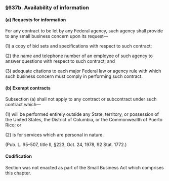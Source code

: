 ### §637b. Availability of information ###

#### (a) Requests for information ####

For any contract to be let by any Federal agency, such agency shall provide to any small business concern upon its request—

(1) a copy of bid sets and specifications with respect to such contract;

(2) the name and telephone number of an employee of such agency to answer questions with respect to such contract; and

(3) adequate citations to each major Federal law or agency rule with which such business concern must comply in performing such contract.

#### (b) Exempt contracts ####

Subsection (a) shall not apply to any contract or subcontract under such contract which—

(1) will be performed entirely outside any State, territory, or possession of the United States, the District of Columbia, or the Commonwealth of Puerto Rico; or

(2) is for services which are personal in nature.

(Pub. L. 95–507, title II, §223, Oct. 24, 1978, 92 Stat. 1772.)

#### Codification ####

Section was not enacted as part of the Small Business Act which comprises this chapter.